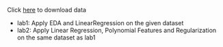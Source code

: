 Click [here](https://data.world/nrippner/ols-regression-challenge) to download data
- lab1: Apply EDA and LinearRegression on the given dataset  
- lab2: Apply Linear Regression, Polynomial Features and Regularization on the same dataset as lab1